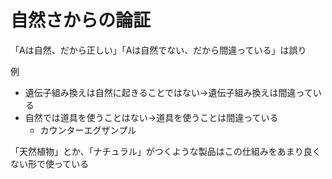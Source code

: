 # 自然さからの論証

「Aは自然、だから正しい」「Aは自然でない、だから間違っている」は誤り

例
- 遺伝子組み換えは自然に起きることではない->遺伝子組み換えは間違っている
- 自然では道具を使うことはない->道具を使うことは間違っている
  - カウンターエグザンプル

「天然植物」とか、「ナチュラル」がつくような製品はこの仕組みをあまり良くない形で使っている
